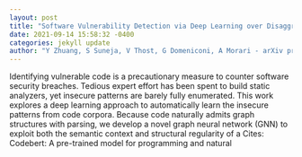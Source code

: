 ```yaml
--- 
layout: post 
title: "Software Vulnerability Detection via Deep Learning over Disaggregated Code Graph Representation" 
date: 2021-09-14 15:58:32 -0400 
categories: jekyll update 
author: "Y Zhuang, S Suneja, V Thost, G Domeniconi, A Morari - arXiv preprint arXiv , 2021" 
--- 
```

Identifying vulnerable code is a precautionary measure to counter software security breaches. Tedious expert effort has been spent to build static analyzers, yet insecure patterns are barely fully enumerated. This work explores a deep learning approach to automatically learn the insecure patterns from code corpora. Because code naturally admits graph structures with parsing, we develop a novel graph neural network (GNN) to exploit both the semantic context and structural regularity of a Cites: Codebert: A pre-trained model for programming and natural